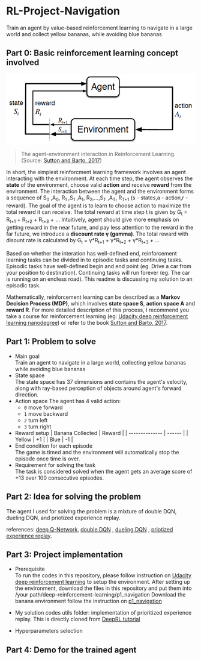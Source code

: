 # RL-Project-Navigation
Train an agent by value-based reinforcement learning to navigate in a large world and collect yellow bananas, while avoiding blue bananas

## Part 0: Basic reinforcement learning concept involved
![](https://github.com/CenturyLiu/RL-Project-Navigation/blob/master/rl-basic.png)
> The agent-environment interaction in Reinforcement Learning.(Source: [Sutton and Barto, 2017](http://incompleteideas.net/book/RLbook2020.pdf))

In short, the simplest reinforcment learning framework involves an agent interacting with the environment. At each time step, the agent observes the **state** of the environment, choose valid **action** and receive **reward** from the environment. The interaction between the agent and the environment forms a sequence of S<sub>0</sub> ,A<sub>0</sub>, R<sub>1</sub> ,S<sub>1</sub> ,A<sub>1</sub>, R<sub>2</sub>,...,S<sub>T</sub> ,A<sub>T</sub>, R<sub>T+1</sub>       (s - states,a - action,r - reward). The goal of the agent is to learn to choose action to maximize the total reward it can receive. The total reward at time step t is given by G<sub>t</sub> = R<sub>t+1</sub> + R<sub>t+2</sub> + R<sub>t+3</sub> + ... Intuitively, agent should give more emphasis on getting reward in the near future, and pay less attention to the reward in the far future, we introduce a **discount rate γ (gamma)**. The total reward with disount rate is calculated by G<sub>t</sub> = γ\*R<sub>t+1</sub> + γ\*R<sub>t+2</sub> + γ\*R<sub>t+3</sub> + ...

Based on whether the interation has well-defined end, reinforcement learning tasks can be divided in to episodic tasks and continuing tasks. Episodic tasks have well-defined begin and end point (eg. Drive a car from your position to destination). Continuing tasks will run forever (eg. The car is running on an endless road). This readme is discussing my solution to an episodic task.

Mathematically, reinforcement learning can be described as a **Markov Decision Process (MDP)**, which involves **state space S**, **action space A** and **reward R**. For more detailed description of this process, I recommend you take a course for reinforcement learning (eg: [Udacity deep reinforcement learning nanodegree](https://www.udacity.com/course/deep-reinforcement-learning-nanodegree--nd893)) or refer to the book [Sutton and Barto, 2017](http://incompleteideas.net/book/RLbook2020.pdf).  

## Part 1: Problem to solve
   - Main goal                                                                                                                                            
     Train an agent to navigate in a large world, collecting yellow bananas while avoiding blue bananas
   - State space                                                                                                           
     The state space has 37 dimensions and contains the agent's velocity, along with ray-based perception of objects around agent's forward direction.
   - Action space
     The agent has 4 valid action:
     - `0` move forward
     - `1` move backward
     - `2` turn left
     - `3` turn right
   - Reward setup
     | Banana Collected | Reward |
     |  --------------  | ------ |
     | Yellow           | +1     |
     | Blue             | -1     |
   - End condition for each episode                                                                                       
     The game is timed and the environment will automatically stop the episode once time is over.
   - Requirement for solving the task                                                                                      
     The task is considered solved when the agent gets an average score of +13 over 100 consecutive episodes. 
## Part 2: Idea for solving the problem
The agent I used for solving the problem is a mixture of double DQN, dueling DQN, and priotized experience replay.


references: [deep Q-Network](https://storage.googleapis.com/deepmind-media/dqn/DQNNaturePaper.pdf), [double DQN](https://arxiv.org/abs/1509.06461) , [dueling DQN](https://arxiv.org/abs/1511.06581) , [priotized experience replay](https://arxiv.org/abs/1511.05952).

## Part 3: Project implementation
   - Prerequisite                                                                                                             
     To run the codes in this repository, please follow instruction on [Udacity deep reinforcement learning](https://github.com/udacity/deep-reinforcement-learning) to setup the environment.
     After setting up the environment, download the files in this repository and put them into /your path/deep-reinforcement-learning/p1_navigation
     Download the banana environment follow the instruction on [p1_navigation](https://github.com/udacity/deep-reinforcement-learning/tree/master/p1_navigation)
   - My solution codes
     utils folder: implementation of prioritized experience replay. This is directly cloned from [DeepRL tutorial](https://github.com/qfettes/DeepRL-Tutorials/tree/master/utils)
   
   - Hyperparameters selection

## Part 4: Demo for the trained agent
